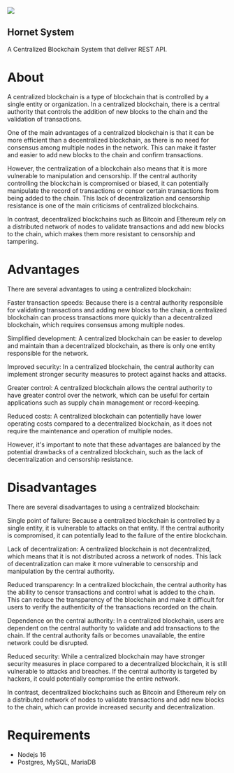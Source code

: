 ﻿![](Aspose.Words.e54c5cc4-5505-4ca7-8cdd-0ca162e287d9.001.png)

## Hornet System 
 A Centralized Blockchain System that deliver REST API.

# About

A centralized blockchain is a type of blockchain that is controlled by a single entity or organization. In a centralized blockchain, there is a central authority that controls the addition of new blocks to the chain and the validation of transactions.

One of the main advantages of a centralized blockchain is that it can be more efficient than a decentralized blockchain, as there is no need for consensus among multiple nodes in the network. This can make it faster and easier to add new blocks to the chain and confirm transactions.

However, the centralization of a blockchain also means that it is more vulnerable to manipulation and censorship. If the central authority controlling the blockchain is compromised or biased, it can potentially manipulate the record of transactions or censor certain transactions from being added to the chain. This lack of decentralization and censorship resistance is one of the main criticisms of centralized blockchains.

In contrast, decentralized blockchains such as Bitcoin and Ethereum rely on a distributed network of nodes to validate transactions and add new blocks to the chain, which makes them more resistant to censorship and tampering.

# Advantages

There are several advantages to using a centralized blockchain:

Faster transaction speeds: Because there is a central authority responsible for validating transactions and adding new blocks to the chain, a centralized blockchain can process transactions more quickly than a decentralized blockchain, which requires consensus among multiple nodes.

Simplified development: A centralized blockchain can be easier to develop and maintain than a decentralized blockchain, as there is only one entity responsible for the network.

Improved security: In a centralized blockchain, the central authority can implement stronger security measures to protect against hacks and attacks.

Greater control: A centralized blockchain allows the central authority to have greater control over the network, which can be useful for certain applications such as supply chain management or record-keeping.

Reduced costs: A centralized blockchain can potentially have lower operating costs compared to a decentralized blockchain, as it does not require the maintenance and operation of multiple nodes.

However, it's important to note that these advantages are balanced by the potential drawbacks of a centralized blockchain, such as the lack of decentralization and censorship resistance.

# Disadvantages

There are several disadvantages to using a centralized blockchain:

Single point of failure: Because a centralized blockchain is controlled by a single entity, it is vulnerable to attacks on that entity. If the central authority is compromised, it can potentially lead to the failure of the entire blockchain.

Lack of decentralization: A centralized blockchain is not decentralized, which means that it is not distributed across a network of nodes. This lack of decentralization can make it more vulnerable to censorship and manipulation by the central authority.

Reduced transparency: In a centralized blockchain, the central authority has the ability to censor transactions and control what is added to the chain. This can reduce the transparency of the blockchain and make it difficult for users to verify the authenticity of the transactions recorded on the chain.

Dependence on the central authority: In a centralized blockchain, users are dependent on the central authority to validate and add transactions to the chain. If the central authority fails or becomes unavailable, the entire network could be disrupted.

Reduced security: While a centralized blockchain may have stronger security measures in place compared to a decentralized blockchain, it is still vulnerable to attacks and breaches. If the central authority is targeted by hackers, it could potentially compromise the entire network.

In contrast, decentralized blockchains such as Bitcoin and Ethereum rely on a distributed network of nodes to validate transactions and add new blocks to the chain, which can provide increased security and decentralization.

# Requirements 

- Nodejs 16
- Postgres, MySQL, MariaDB

